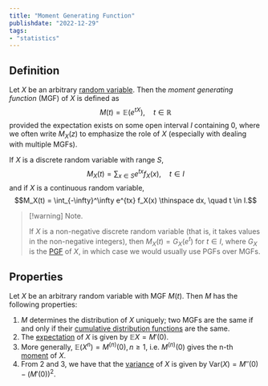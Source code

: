 ```yaml
---
title: "Moment Generating Function"
publishdate: "2022-12-29"
tags:
- "statistics"
---
```


## Definition
Let $X$ be an arbitrary [random variable](statistics/random-variable.md). Then the *moment generating function* (MGF) of $X$ is defined as
$$M(t) = \mathbb{E}(e^{tX}), \quad t \in \mathbb{R}$$
provided the expectation exists on some open interval $I$ containing 0, where we often write $M_X(z)$ to emphasize the role of $X$ (especially with dealing with multiple MGFs).

If $X$ is a discrete random variable with range $S$,
$$M_X(t) = \sum_{x \in S} e^{tx}f_X(x), \quad t \in I$$
and if $X$ is a continuous random variable,
$$M_X(t) = \int_{-\infty}^\infty e^{tx} f_X(x) \thinspace dx, \quad t \in I.$$

> [!warning] Note.
> 
> If $X$ is a non-negative discrete random variable (that is, it takes values in the non-negative integers), then $M_X(t) = G_X(e^t)$ for $t \in I$, where $G_X$ is the [PGF](statistics/probability-generating-function.md) of $X$, in which case we would usually use PGFs over MGFs.

## Properties
Let $X$ be an arbitrary random variable with MGF $M(t)$. Then $M$ has the following properties:
1. $M$ determines the distribution of $X$ uniquely; two MGFs are the same if and only if their [cumulative distribution functions](statistics/cumulative-distribution-function.md) are the same.
2. The [expectation](statistics/expectation.md) of $X$ is given by $\mathbb{E}X = M'(0)$.
3. More generally, $\mathbb{E}(X^n) = M^{(n)}(0), n \geq 1$, i.e. $M^{(n)}(0)$ gives the n-th [moment](statistics/moment.md) of $X$.
4. From 2 and 3, we have that the [variance](statistics/variance.md) of $X$ is given by $\text{Var}(X) = M''(0) - (M'(0))^2$.
